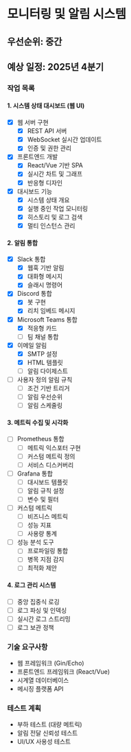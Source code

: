 # 모니터링 및 알림 시스템

## 우선순위: 중간
## 예상 일정: 2025년 4분기

### 작업 목록

#### 1. 시스템 상태 대시보드 (웹 UI)
- [x] 웹 서버 구현
  - [x] REST API 서버
  - [x] WebSocket 실시간 업데이트
  - [x] 인증 및 권한 관리
- [x] 프론트엔드 개발
  - [x] React/Vue 기반 SPA
  - [x] 실시간 차트 및 그래프
  - [x] 반응형 디자인
- [x] 대시보드 기능
  - [x] 시스템 상태 개요
  - [x] 실행 중인 작업 모니터링
  - [x] 히스토리 및 로그 검색
  - [x] 멀티 인스턴스 관리

#### 2. 알림 통합
- [x] Slack 통합
  - [x] 웹훅 기반 알림
  - [x] 대화형 메시지
  - [x] 슬래시 명령어
- [x] Discord 통합
  - [x] 봇 구현
  - [x] 리치 임베드 메시지
- [x] Microsoft Teams 통합
  - [x] 적응형 카드
  - [ ] 팀 채널 통합
- [x] 이메일 알림
  - [x] SMTP 설정
  - [x] HTML 템플릿
  - [ ] 알림 다이제스트
- [ ] 사용자 정의 알림 규칙
  - [ ] 조건 기반 트리거
  - [ ] 알림 우선순위
  - [ ] 알림 스케줄링

#### 3. 메트릭 수집 및 시각화
- [ ] Prometheus 통합
  - [ ] 메트릭 익스포터 구현
  - [ ] 커스텀 메트릭 정의
  - [ ] 서비스 디스커버리
- [ ] Grafana 통합
  - [ ] 대시보드 템플릿
  - [ ] 알림 규칙 설정
  - [ ] 변수 및 필터
- [ ] 커스텀 메트릭
  - [ ] 비즈니스 메트릭
  - [ ] 성능 지표
  - [ ] 사용량 통계
- [ ] 성능 분석 도구
  - [ ] 프로파일링 통합
  - [ ] 병목 지점 감지
  - [ ] 최적화 제안

#### 4. 로그 관리 시스템
- [ ] 중앙 집중식 로깅
- [ ] 로그 파싱 및 인덱싱
- [ ] 실시간 로그 스트리밍
- [ ] 로그 보관 정책

### 기술 요구사항
- 웹 프레임워크 (Gin/Echo)
- 프론트엔드 프레임워크 (React/Vue)
- 시계열 데이터베이스
- 메시징 플랫폼 API

### 테스트 계획
- 부하 테스트 (대량 메트릭)
- 알림 전달 신뢰성 테스트
- UI/UX 사용성 테스트